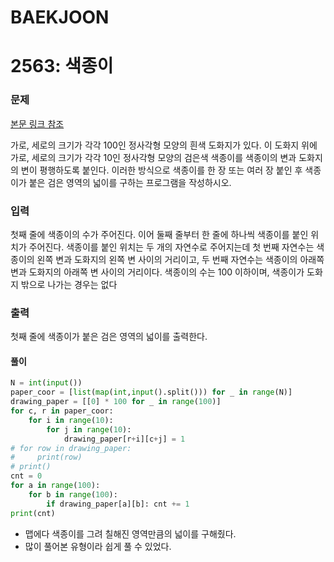# BAEKJOON

# 2563: 색종이

### 문제

[본문 링크 참조](https://www.acmicpc.net/problem/2563)

가로, 세로의 크기가 각각 100인 정사각형 모양의 흰색 도화지가 있다. 이 도화지 위에 가로, 세로의 크기가 각각 10인 정사각형 모양의 검은색 색종이를 색종이의 변과 도화지의 변이 평행하도록 붙인다. 이러한 방식으로 색종이를 한 장 또는 여러 장 붙인 후 색종이가 붙은 검은 영역의 넓이를 구하는 프로그램을 작성하시오.

### 입력

첫째 줄에 색종이의 수가 주어진다. 이어 둘째 줄부터 한 줄에 하나씩 색종이를 붙인 위치가 주어진다. 색종이를 붙인 위치는 두 개의 자연수로 주어지는데 첫 번째 자연수는 색종이의 왼쪽 변과 도화지의 왼쪽 변 사이의 거리이고, 두 번째 자연수는 색종이의 아래쪽 변과 도화지의 아래쪽 변 사이의 거리이다. 색종이의 수는 100 이하이며, 색종이가 도화지 밖으로 나가는 경우는 없다

### 출력

첫째 줄에 색종이가 붙은 검은 영역의 넓이를 출력한다.

#### 풀이

```python
N = int(input())
paper_coor = [list(map(int,input().split())) for _ in range(N)]
drawing_paper = [[0] * 100 for _ in range(100)]
for c, r in paper_coor:
    for i in range(10):
        for j in range(10):
            drawing_paper[r+i][c+j] = 1
# for row in drawing_paper:
#     print(row)
# print()
cnt = 0
for a in range(100):
    for b in range(100):
        if drawing_paper[a][b]: cnt += 1
print(cnt)
```

- 맵에다 색종이를 그려 칠해진 영역만큼의 넓이를 구해줬다.
- 많이 풀어본 유형이라 쉽게 풀 수 있었다.